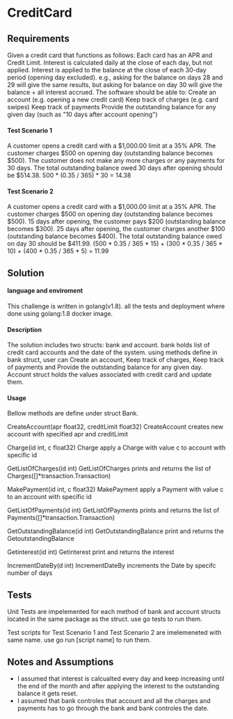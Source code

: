 # CreditCard

## Requirements
Given a credit card that functions as follows:
Each card has an APR and Credit Limit.
Interest is calculated daily at the close of each day, but not applied.
Interest is applied to the balance at the close of each 30-day period (opening day excluded).
  e.g., asking for the balance on days 28 and 29 will give the same results, but asking for balance on day 30 will give the balance + all interest accrued.
The software should be able to:
Create an account (e.g. opening a new credit card)
Keep track of charges (e.g. card swipes)
Keep track of payments
Provide the outstanding balance for any given day (such as "10 days after account opening")

#### Test Scenario 1
A customer opens a credit card with a $1,000.00 limit at a 35% APR.
The customer charges $500 on opening day (outstanding balance becomes $500).
The customer does not make any more charges or any payments for 30 days.
The total outstanding balance owed 30 days after opening should be $514.38.
500 * (0.35 / 365) * 30 = 14.38

#### Test Scenario 2
A customer opens a credit card with a $1,000.00 limit at a 35% APR.
The customer charges $500 on opening day (outstanding balance becomes $500).
15 days after opening, the customer pays $200 (outstanding balance becomes $300).
25 days after opening, the customer charges another $100 (outstanding balance becomes $400).
The total outstanding balance owed on day 30 should be $411.99.
(500 * 0.35 / 365 * 15) + (300 * 0.35 / 365 * 10) + (400 * 0.35 / 365 * 5) = 11.99

## Solution

#### language and enviroment
This challenge is written in golang(v1.8). all the tests and deployment where done using golang:1.8 docker image.

#### Description
The solution includes two structs: bank and account. bank holds list of credit card accounts and the date of the system. using methods define in bank struct, user can Create an account, Keep track of charges, Keep track of payments and Provide the outstanding balance for any given day. Account struct holds the values associated with credit card and update them. 

#### Usage
Bellow methods are define under struct Bank.

CreateAccount(apr float32, creditLimit float32)
CreateAccount creates new account with specified apr and creditLimit

Charge(id int, c float32)
Charge apply a Charge with value c to account with specific id

GetListOfCharges(id int)
GetListOfCharges prints and returns the list of Charges([]*transaction.Transaction)

MakePayment(id int, c float32)
MakePayment apply a Payment with value c to an account with specific id

GetListOfPayments(id int)
GetListOfPayments prints and returns the list of Payments([]*transaction.Transaction)

GetOutstandingBalance(id int)
GetOutstandingBalance print and returns the GetoutstandingBalance

Getinterest(id int)
Getinterest print and returns the interest

IncrementDateBy(d int)
IncrementDateBy increments the Date by specifc number of days

## Tests
Unit Tests are impelemented for each method of bank and account structs located in the same package as the struct. use go tests to run them.

Test scripts for Test Scenario 1 and Test Scenario 2 are imelemeneted with same name. use go run [script name] to run them.

## Notes and Assumptions
* I assumed that interest is calcualted every day and keep increasing until the end of the month and after applying the interest to the outstanding balance it gets reset.
* I assumed that bank controles that account and all the charges and payments has to go through the bank and bank controles the date.
